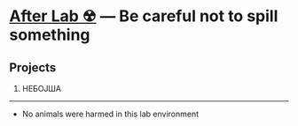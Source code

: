 [After Lab ☢](https://lab.after.haus/) — Be careful not to spill something
==================================================

Projects
--------------------------------------

1. НЕБОЈША

--------------------------------------

- No animals were harmed in this lab environment
